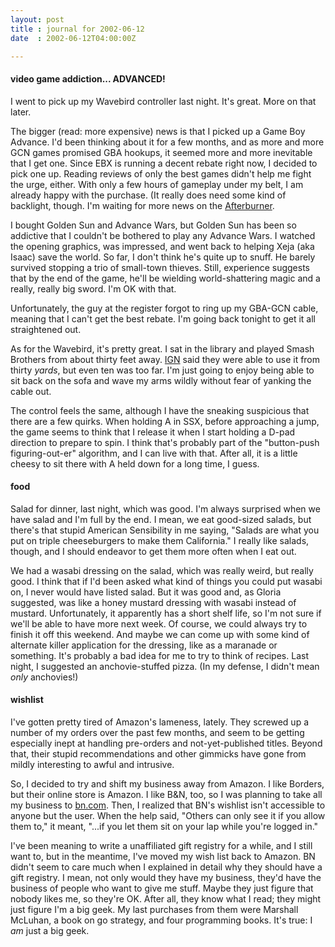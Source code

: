 ```yaml
---
layout: post
title : journal for 2002-06-12
date  : 2002-06-12T04:00:00Z

---
```

<h4>video game addiction... ADVANCED!</h4>I went to pick up my Wavebird controller last night.  It's great.  More on that later.  

The bigger (read: more expensive) news is that I picked up a Game Boy Advance. I'd been thinking about it for a few months, and as more and more GCN games promised GBA hookups, it seemed more and more inevitable that I get one.  Since EBX is running a decent rebate right now, I decided to pick one up.  Reading reviews of only the best games didn't help me fight the urge, either.  With only a few hours of gameplay under my belt, I am already happy with the purchase.  (It really does need some kind of backlight, though.  I'm waiting for more news on the <a href='http://www.tritonlabs.com'>Afterburner</a>.

I bought Golden Sun and Advance Wars, but Golden Sun has been so addictive that I couldn't be bothered to play any Advance Wars.  I watched the opening graphics, was impressed, and went back to helping Xeja (aka Isaac) save the world.  So far, I don't think he's quite up to snuff.  He barely survived stopping a trio of small-town thieves.  Still, experience suggests that by the end of the game, he'll be wielding world-shattering magic and a really, really big sword.  I'm OK with that.

Unfortunately, the guy at the register forgot to ring up my GBA-GCN cable, meaning that I can't get the best rebate.  I'm going back tonight to get it all straightened out.

As for the Wavebird, it's pretty great.  I sat in the library and played Smash Brothers from about thirty feet away.  <a href='http://gear.ign.com'>IGN</a> said they were able to use it from thirty <em>yards</em>, but even ten was too far.  I'm just going to enjoy being able to sit back on the sofa and wave my arms wildly without fear of yanking the cable out.

The control feels the same, although I have the sneaking suspicious that there are a few quirks.  When holding A in SSX, before approaching a jump, the game seems to think that I release it when I start holding a D-pad direction to prepare to spin.  I think that's probably part of the "button-push figuring-out-er" algorithm, and I can live with that.  After all, it is a little cheesy to sit there with A held down for a long time, I guess.<h4>food</h4>Salad for dinner, last night, which was good.  I'm always surprised when we have salad and I'm full by the end.  I mean, we eat good-sized salads, but there's that stupid American Sensibility in me saying, "Salads are what you put on triple cheeseburgers to make them California."  I really like salads, though, and I should endeavor to get them more often when I eat out.

We had a wasabi dressing on the salad, which was really weird, but really good. I think that if I'd been asked what kind of things you could put wasabi on, I never would have listed salad.  But it was good and, as Gloria suggested, was like a honey mustard dressing with wasabi instead of mustard.  Unfortunately, it apparently has a short shelf life, so I'm not sure if we'll be able to have more next week.  Of course, we could always try to finish it off this weekend. And maybe we can come up with some kind of alternate killer application for the dressing, like as a maranade or something.  It's probably a bad idea for me to try to think of recipes.  Last night, I suggested an anchovie-stuffed pizza. (In my defense, I didn't mean <em>only</em> anchovies!)<h4>wishlist</h4>I've gotten pretty tired of Amazon's lameness, lately.  They screwed up a number of my orders over the past few months, and seem to be getting especially inept at handling pre-orders and not-yet-published titles.  Beyond that, their stupid recommendations and other gimmicks have gone from mildly interesting to awful and intrusive.

So, I decided to try and shift my business away from Amazon.  I like Borders, but their online store is Amazon.  I like B&N, too, so I was planning to take all my business to <a href='http://www.bn.com'>bn.com</a>.  Then, I realized that BN's wishlist isn't accessible to anyone but the user.  When the help said, "Others can only see it if you allow them to," it meant, "...if you let them sit on your lap while you're logged in."

I've been meaning to write a unaffiliated gift registry for a while, and I still want to, but in the meantime, I've moved my wish list back to Amazon.  BN didn't seem to care much when I explained in detail why they should have a gift registry.  I mean, not only would they have my business, they'd have the business of people who want to give me stuff.  Maybe they just figure that nobody likes me, so they're OK.  After all, they know what I read; they might just figure I'm a big geek.  My last purchases from them were Marshall McLuhan, a book on go strategy, and four programming books.  It's true:  I <em>am</em> just a big geek.

